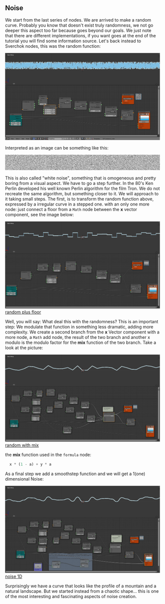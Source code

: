 ## Noise

We start from the last series of nodes. We are arrived to make a random curve. Probably you know that doesn't exist truly randomness, we not go deeper this aspect too far because goes beyond our goals. We just note that there are different implementations, if you want goes at the end of the tutorial you will find some information source. Let's back instead to Sverchok nodes, this was the random function:

![random nodes](../../images/tutorial_noise_sverchok/fractional_sin_random_function.png)

Interpreted as an image can be something like this:

![radnomness](../../images/tutorial_noise_sverchok/randomness.png)

This is also called "white noise", something that is omogeneous and pretty boring
from a visual aspect. We have to go a step further. In the 80's Ken Perlin developed
his well known Perlin algorithm for the film Tron. We do not recreate the same algorithm, but something closer to it.
We will approach to it taking small steps. The first, is to transform the random function above, expressed by a irregular curve in a stepped one. with an only one more node: just connect a floor from a
`Math` node between the **x** vector component, see the image below:

![random_plus_floor](../../images/tutorial_noise_sverchok/fractional_sin_random_function_plus_floor.png)
[random plus floor][71d488ed]

  [71d488ed]: ../../json/noise_tutorial/fractional_sin_random_function_plus_floor.json "random plus floor"

Well, you will say: What deal this with the randomness? This is an important step: We modulate that function in something less dramatic, adding more complexity. We create a second branch from the **x** Vector component with a more node, a `Math` add node, the result of the two branch and another x modulo is the modulo factor for the **mix** function of the two branch. Take a look at the picture:

![mix_norm](../../images/tutorial_noise_sverchok/fractional_sin_random_function_mix_norm.png)
[random with mix][dc9d565d]

  [dc9d565d]: ../../json/noise_tutorial/fractional_sin_random_function_mix_norm.json "random with mix function, without smoothstep"

the **mix** function used in the `formula` node:

```python
  x * (1 - a) + y * a
```

As a final step we add a smoothstep function and we will get a 1(one) dimensional Noise:

![Noise_1D](../../images/tutorial_noise_sverchok/noise_1D.png)
[noise 1D][31b16e60]

  [31b16e60]: ../../json/noise_tutorial/fractional_sin_random_function_mix_smoothstep.json "noise 1D"

Surprisingly we have a curve that looks like the profile of a mountain and a natural landscape. But we started instead from a chaotic shape... this is one of the most interesting and fascinating aspects of noise creation.
